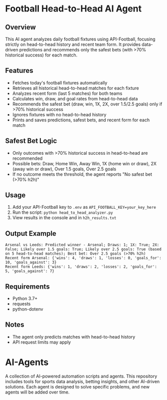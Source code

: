 # Football Head-to-Head AI Agent

## Overview
This AI agent analyzes daily football fixtures using API-Football, focusing strictly on head-to-head history and recent team form. It provides data-driven predictions and recommends only the safest bets (with >70% historical success) for each match.

## Features
- Fetches today's football fixtures automatically
- Retrieves all historical head-to-head matches for each fixture
- Analyzes recent form (last 5 matches) for both teams
- Calculates win, draw, and goal rates from head-to-head data
- Recommends the safest bet (draw, win, 1X, 2X, over 1.5/2.5 goals) only if >70% historical success
- Ignores fixtures with no head-to-head history
- Prints and saves predictions, safest bets, and recent form for each match

## Safest Bet Logic
- Only outcomes with >70% historical success in head-to-head are recommended
- Possible bets: Draw, Home Win, Away Win, 1X (home win or draw), 2X (away win or draw), Over 1.5 goals, Over 2.5 goals
- If no outcome meets the threshold, the agent reports "No safest bet (>70% h2h)"

## Usage
1. Add your API-Football key to `.env` as `API_FOOTBALL_KEY=your_key_here`
2. Run the script: `python head_to_head_analyzer.py`
3. View results in the console and in `h2h_results.txt`

## Output Example
```
Arsenal vs Leeds: Predicted winner - Arsenal; Draws: 1; 1X: True; 2X: False; Likely over 1.5 goals: True; Likely over 2.5 goals: True (based on 5 head-to-head matches); Best bet: Over 2.5 goals (>70% h2h)
Recent form Arsenal: {'wins': 4, 'draws': 1, 'losses': 0, 'goals_for': 10, 'goals_against': 3}
Recent form Leeds: {'wins': 1, 'draws': 2, 'losses': 2, 'goals_for': 5, 'goals_against': 7}
```

## Requirements
- Python 3.7+
- requests
- python-dotenv

## Notes
- The agent only predicts matches with head-to-head history
- API request limits may apply
# AI-Agents
A collection of AI-powered automation scripts and agents. This repository includes tools for sports data analysis, betting insights, and other AI-driven solutions. Each agent is designed to solve specific problems, and new agents will be added over time.
